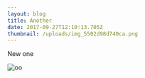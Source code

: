 ```yaml
---
layout: blog
title: Another
date: 2017-09-27T12:10:13.705Z
thumbnail: /uploads/img_5502d98d740ca.png
---
```

New one

![oo](/uploads/img_5502d98d740ca.png)



